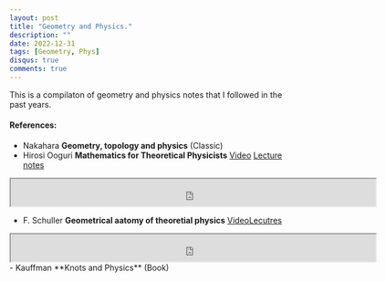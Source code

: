 ```yaml
---
layout: post
title: "Geometry and Physics."
description: ""
date: 2022-12-31
tags: [Geometry, Phys]
disqus: true
comments: true
---
```


This is a compilaton of geometry and physics notes that I followed in the past years.
####  References:
- Nakahara **Geometry, topology and physics** (Classic)
- Hirosi Ooguri **Mathematics for Theoretical Physicists** [Video](http://ocw.u-tokyo.ac.jp/lecture?id=11330) <a href="pdfs/ooguri.pdf"> Lecture notes </a>
<iframe src="https://drive.google.com/file/d/1-8O3-P62scWmxTyg4XeHStcEXWYG3p6v/preview" width="640" height="48" allow="autoplay"></iframe>

<!--more-->
- F. Schuller **Geometrical aatomy of theoretial physics** [VideoLecutres](https://www.youtube.com/playlist?list=PLPH7f_7ZlzxTi6kS4vCmv4ZKm9u8g5yic) 

<iframe src="https://drive.google.com/file/d/1eyFWGtKalYOBKUQiidu9CFTYdpIWRZwp/preview" width="640" height="48" allow="autoplay"></iframe>
- Kauffman **Knots and Physics** (Book)
